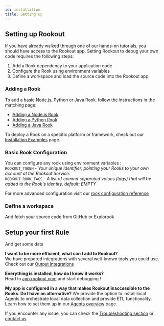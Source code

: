 ```yaml
---
id: installation
title: Setting up
---
```


## Setting up Rookout

If you have already walked through one of our hands-on tutorials, you should have access to the Rookout app.
Setting Rookout to debug your own code requires the following steps:

1. Add a Rook dependency to your application code
2. Configure the Rook using environment variables
3. Define a workspace and load the source code into the Rookout app

### Adding a Rook

To add a basic Node.js, Python or Java Rook, follow the instructions in the matching page:

- [Adding a Node.js Rook](installation-node.md)
- [Adding a Python Rook](installation-python.md)
- [Adding a Java Rook](installation-java.md)

To deploy a Rook on a specific platform or framework, check out our [Installation Examples](https://github.com/Rookout/deployment-examples) page.

### Basic Rook Configuration

You can configure any rook using environment variables :  
`ROOKOUT_TOKEN` - *Your unique identifier, pointing your Rooks to your own account at the Rookout Service.*  
`ROOKOUT_ROOK_TAGS` - *A list of comma separated values (tags) that will be added to the Rook's identity, default: EMPTY*  

For more advanced configuration visit our [rook configuration reference](rooks-config.md)

### Define a workspace

And fetch your source code from GitHub or Explorook

## Setup your first Rule

And get some data

**I want to be more efficient, what can I add to Rookout?**  
We have prepared integrations with several well-known tools you could use.  
Check out our [Output Integrations](integrations-home.md)

**Everything is installed, how do I know it works?**  
Head to [app.rookout.com](https://app.rookout.com) and start debugging !

**My app is configured in a way that makes Rookout inaccessible to the Rooks. Do I have an alternative?**
We provide the option to install local Agents to orchestrate local data collection and provide ETL functionality.
Learn how to set them up in our [Agents overview](agent.md) page.


If you encounter any issue, you can check the [Troubleshooting section](troubleshooting-home.md) or [contact us](emailto:support@rookout.com)
